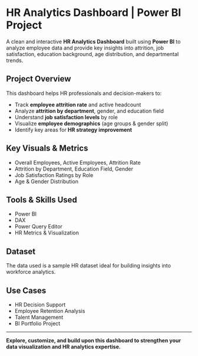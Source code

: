 # HR Analytics Dashboard | Power BI Project

A clean and interactive **HR Analytics Dashboard** built using **Power BI** to analyze employee data and provide key insights into attrition, job satisfaction, education background, age distribution, and departmental trends.

## Project Overview

This dashboard helps HR professionals and decision-makers to:

- Track **employee attrition rate** and active headcount
- Analyze **attrition by department**, gender, and education field
- Understand **job satisfaction levels** by role
- Visualize **employee demographics** (age groups & gender split)
- Identify key areas for **HR strategy improvement**

## Key Visuals & Metrics

- Overall Employees, Active Employees, Attrition Rate
- Attrition by Department, Education Field, Gender
- Job Satisfaction Ratings by Role
- Age & Gender Distribution

## Tools & Skills Used

- Power BI
- DAX
- Power Query Editor
- HR Metrics & Visualization

## Dataset

The data used is a sample HR dataset ideal for building insights into workforce analytics.

## Use Cases

- HR Decision Support
- Employee Retention Analysis
- Talent Management
- BI Portfolio Project

---

**Explore, customize, and build upon this dashboard to strengthen your data visualization and HR analytics expertise.**


